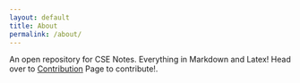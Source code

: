 ```yaml
---
layout: default
title: About
permalink: /about/
---
```


An open repository for CSE Notes. Everything in Markdown and Latex!
Head over to [Contribution]({{site.baseurl}}/contribute/) Page to contribute!.
